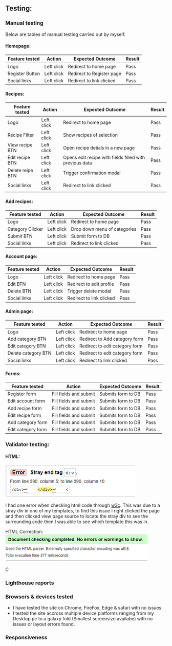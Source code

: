 ## Testing:


### Manual testing

Below are tables of manual testing carried out by myself.

#### Homepage:

| Feature tested  | Action     | Expected Outcome         | Result                    |
|-----------------|------------|--------------------------|---------------------------|
|Logo             |Left click  |Redirect to home page     |Pass                       |
|Register Button  |Left click  |Redirect to Register page |Pass                       |
|Social links     |Left click  |Redirect to link clicked  |Pass                       |

#### Recipes:

| Feature tested  | Action     | Expected Outcome                                       | Result|
|-----------------|------------|--------------------------------------------------------|-------|
|Logo             |Left click  |Redirect to home page                                   |Pass   |
|Recipe Filter    |Left click  |Show recipes of selection                               |Pass   |
|View recipe BTN  |Left click  |Open recipe detials in a new page                       |Pass   |
|Edit recipe BTN  |Left click  |Opens edit recipe with fields filled with previous data |Pass   |
|Delete reipe BTN |Left click  |Trigger confirmation modal                              |Pass   |
|Social links     |Left click  |Redirect to link clicked                                |Pass   |

#### Add recipes:

| Feature tested  | Action     | Expected Outcome           | Result  |
|-----------------|------------|----------------------------|---------|
|Logo             |Left click  |Redirect to home page       |Pass     |
|Category Clicker |Left click  |Drop down menu of categories|Pass     |
|Submit BTN       |Left click  |Submit form to DB           |Pass     |
|Social links     |Left click  |Redirect to link clicked    |Pass     |

#### Account page:

| Feature tested  | Action     |Expected Outcome          | Result    |
|-----------------|------------|--------------------------|-----------|
|Logo             |Left click  |Redirect to home page     |Pass       |
|Edit BTN         |Left click  |Redirect to edit profile  |Pass       |
|Delete BTN       |Left click  |Trigger delete modal      |Pass       |
|Social links     |Left click  |Redirect to link clicked  |Pass       |


#### Admin page:

| Feature tested    | Action     | Expected Outcome             | Result   |
|-------------------|------------|------------------------------|----------|
|Logo               |Left click  |Redirect to home page         |Pass      |
|Add category BTN   |Left click  |Redirect to Add category form |Pass      |
|Edit category BTN  |Left click  |Redirect to edit category form|Pass      |
|Delete category BTN|Left click  |Redirect to edit category form|Pass      |
|Social links       |Left click  |Redirect to link clicked      |Pass      |

#### Forms:

| Feature tested    | Action                | Expected Outcome   | Result   |
|-------------------|-----------------------|--------------------|----------|
|Register form      |Fill fields and submit |Submits form to DB  |Pass      |
|Edit account form  |Fill fields and submit |Submits form to DB  |Pass      |
|Add recipe form    |Fill fields and submit |Submits form to DB  |Pass      |
|Edit recipe form   |Fill fields and submit |Submits form to DB  |Pass      |
|Add category form  |Fill fields and submit |Submits form to DB  |Pass      |
|Edit category form |Fill fields and submit |Submits form to DB  |Pass      |

### Validator testing:

#### HTML:
![Html-error](/static/images/test-img/html-error.png)

I had one error when checking html code through [w3c](https://validator.w3.org/). This was due to a stray div in one of my templates, to find this issue I right clicked the page and then clicked view page source to locate the stray div to see the surrounding code then I was able to see which template this was in.

HTML Correction:
![HTML-correct](/static/images/test-img/html-check.png)

C



### Lighthouse reports




 

### Browsers & devices tested

- I have tested the site on Chrome, FireFox, Edge & safari with no issues.
- I tested the site accross multiple device platforms ranging from my Desktop pc to a galaxy fold (Smallest screensize availabe) with no issues or layout errors found.
  
### Responsiveness

